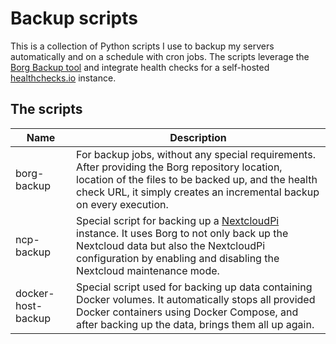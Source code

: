 # Backup scripts
This is a collection of Python scripts I use to backup my servers automatically and on a schedule with cron jobs. The scripts leverage the [Borg Backup tool](https://www.borgbackup.org/) and integrate health checks for a self-hosted [healthchecks.io](https://healthchecks.io/) instance.
## The scripts
| Name | Description |
| --- | --- |
| borg-backup | For backup jobs, without any special requirements. After providing the Borg repository location, location of the files to be backed up, and the health check URL, it simply creates an incremental backup on every execution. |
| ncp-backup | Special script for backing up a [NextcloudPi](https://nextcloudpi.com/) instance. It uses Borg to not only back up the Nextcloud data but also the NextcloudPi configuration by enabling and disabling the Nextcloud maintenance mode. |
| docker-host-backup | Special script used for backing up data containing Docker volumes. It automatically stops all provided Docker containers using Docker Compose, and after backing up the data, brings them all up again. |
